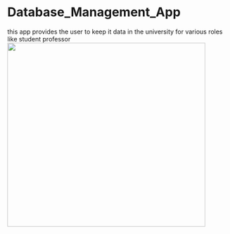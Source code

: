 # Database_Management_App
this app provides the user to keep it data in the university for various roles like student professor
<img src="https://user-images.githubusercontent.com/112893713/211130848-036e78bd-eac9-42a7-a7a3-b41ec1f8c0d0.jpg" width="450" height="420">
